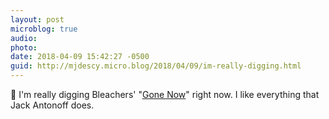 ```yaml
---
layout: post
microblog: true
audio: 
photo: 
date: 2018-04-09 15:42:27 -0500
guid: http://mjdescy.micro.blog/2018/04/09/im-really-digging.html
---
```

🎵 I'm really digging Bleachers' "[Gone Now](https://itunes.apple.com/us/album/gone-now/1225759934)" right now. I like everything that Jack Antonoff does.
